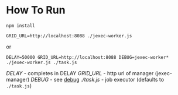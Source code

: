 # How To Run

```
npm install

GRID_URL=http://localhost:8088 ./jexec-worker.js
```

or

```
DELAY=50000 GRID_URL=http://localhost:8088 DEBUG=jexec-worker* ./jexec-worker.js ./task.js
```

*DELAY* - completes in DELAY
*GRID_URL* - http url of manager (jexec-manager)
*DEBUG* - see [debug](https://www.npmjs.com/package/debug)
*./task.js* - job executor (defaults to `./task.js`)